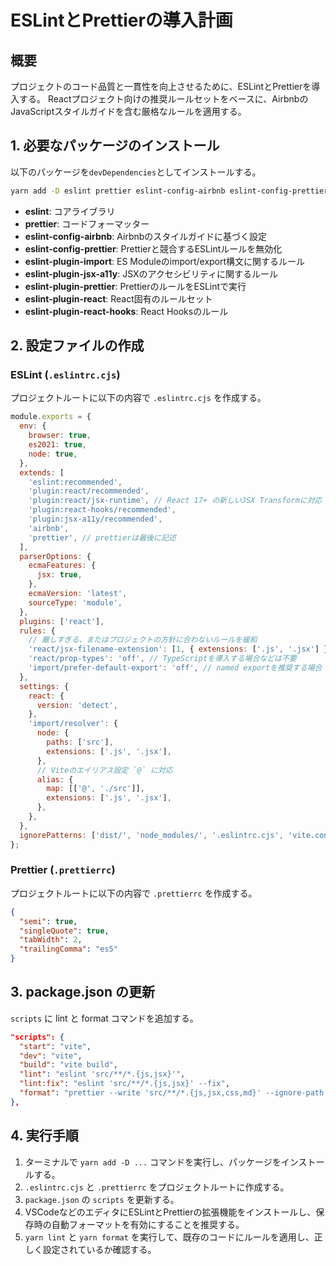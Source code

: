 # ESLintとPrettierの導入計画

## 概要

プロジェクトのコード品質と一貫性を向上させるために、ESLintとPrettierを導入する。
Reactプロジェクト向けの推奨ルールセットをベースに、AirbnbのJavaScriptスタイルガイドを含む厳格なルールを適用する。

## 1. 必要なパッケージのインストール

以下のパッケージを`devDependencies`としてインストールする。

```bash
yarn add -D eslint prettier eslint-config-airbnb eslint-config-prettier eslint-plugin-import eslint-plugin-jsx-a11y eslint-plugin-prettier eslint-plugin-react eslint-plugin-react-hooks
```

- **eslint**: コアライブラリ
- **prettier**: コードフォーマッター
- **eslint-config-airbnb**: Airbnbのスタイルガイドに基づく設定
- **eslint-config-prettier**: Prettierと競合するESLintルールを無効化
- **eslint-plugin-import**: ES Moduleのimport/export構文に関するルール
- **eslint-plugin-jsx-a11y**: JSXのアクセシビリティに関するルール
- **eslint-plugin-prettier**: PrettierのルールをESLintで実行
- **eslint-plugin-react**: React固有のルールセット
- **eslint-plugin-react-hooks**: React Hooksのルール

## 2. 設定ファイルの作成

### ESLint (`.eslintrc.cjs`)

プロジェクトルートに以下の内容で `.eslintrc.cjs` を作成する。

```javascript
module.exports = {
  env: {
    browser: true,
    es2021: true,
    node: true,
  },
  extends: [
    'eslint:recommended',
    'plugin:react/recommended',
    'plugin:react/jsx-runtime', // React 17+ の新しいJSX Transformに対応
    'plugin:react-hooks/recommended',
    'plugin:jsx-a11y/recommended',
    'airbnb',
    'prettier', // prettierは最後に記述
  ],
  parserOptions: {
    ecmaFeatures: {
      jsx: true,
    },
    ecmaVersion: 'latest',
    sourceType: 'module',
  },
  plugins: ['react'],
  rules: {
    // 厳しすぎる、またはプロジェクトの方針に合わないルールを緩和
    'react/jsx-filename-extension': [1, { extensions: ['.js', '.jsx'] }],
    'react/prop-types': 'off', // TypeScriptを導入する場合などは不要
    'import/prefer-default-export': 'off', // named exportを推奨する場合
  },
  settings: {
    react: {
      version: 'detect',
    },
    'import/resolver': {
      node: {
        paths: ['src'],
        extensions: ['.js', '.jsx'],
      },
      // Viteのエイリアス設定 `@` に対応
      alias: {
        map: [['@', './src']],
        extensions: ['.js', '.jsx'],
      },
    },
  },
  ignorePatterns: ['dist/', 'node_modules/', '.eslintrc.cjs', 'vite.config.js'],
};
```

### Prettier (`.prettierrc`)

プロジェクトルートに以下の内容で `.prettierrc` を作成する。

```json
{
  "semi": true,
  "singleQuote": true,
  "tabWidth": 2,
  "trailingComma": "es5"
}
```

## 3. package.json の更新

`scripts` に lint と format コマンドを追加する。

```json
"scripts": {
  "start": "vite",
  "dev": "vite",
  "build": "vite build",
  "lint": "eslint 'src/**/*.{js,jsx}'",
  "lint:fix": "eslint 'src/**/*.{js,jsx}' --fix",
  "format": "prettier --write 'src/**/*.{js,jsx,css,md}' --ignore-path .gitignore"
},
```

## 4. 実行手順

1.  ターミナルで `yarn add -D ...` コマンドを実行し、パッケージをインストールする。
2.  `.eslintrc.cjs` と `.prettierrc` をプロジェクトルートに作成する。
3.  `package.json` の `scripts` を更新する。
4.  VSCodeなどのエディタにESLintとPrettierの拡張機能をインストールし、保存時の自動フォーマットを有効にすることを推奨する。
5.  `yarn lint` と `yarn format` を実行して、既存のコードにルールを適用し、正しく設定されているか確認する。 